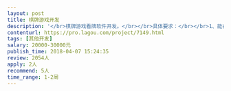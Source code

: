 ```yaml
---                
layout: post       
title: 棋牌游戏开发           
description: '</br>棋牌游戏看牌软件开发。</br></br>具体要求：</br></br>1、能在安卓端看见其他人的牌，透视效果；</br></br>备注: 有能力的可根据具体能力进行价格商议。</br>'     
contenturl: https://pro.lagou.com/project/7149.html      
tags: [其他开发]            
salary: 20000-30000元          
publish_time: 2018-04-07 15:24:35         
review: 2054人                   
apply: 2人                   
recommend: 5人                   
time_range: 1-2周              
---                 
```

